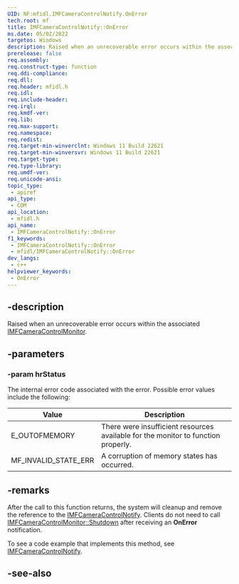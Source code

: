 ```yaml
---
UID: NF:mfidl.IMFCameraControlNotify.OnError
tech.root: mf
title: IMFCameraControlNotify::OnError
ms.date: 05/02/2022
targetos: Windows
description: Raised when an unrecoverable error occurs within the associated IMFCameraControlMonitor.
prerelease: false
req.assembly: 
req.construct-type: function
req.ddi-compliance: 
req.dll:
req.header: mfidl.h
req.idl: 
req.include-header: 
req.irql: 
req.kmdf-ver: 
req.lib:
req.max-support: 
req.namespace: 
req.redist: 
req.target-min-winverclnt: Windows 11 Build 22621
req.target-min-winversvr: Windows 11 Build 22621
req.target-type: 
req.type-library: 
req.umdf-ver: 
req.unicode-ansi: 
topic_type:
 - apiref
api_type:
 - COM
api_location:
 - mfidl.h
api_name:
 - IMFCameraControlNotify::OnError
f1_keywords:
 - IMFCameraControlNotify::OnError
 - mfidl/IMFCameraControlNotify::OnError
dev_langs:
 - c++
helpviewer_keywords:
 - OnError
---
```


## -description

Raised when an unrecoverable error occurs within the associated [IMFCameraControlMonitor](nn-mfidl-imfcameracontrolmonitor.md).

## -parameters

### -param hrStatus

The internal error code associated with the error. Possible error values include the following:

| Value | Description |
|-------|-------------|
| E_OUTOFMEMORY | There were insufficient resources available for the monitor to function properly. |
| MF_INVALID_STATE_ERR | A corruption of memory states has occurred. |

## -remarks

After the call to this function returns, the system will cleanup and remove the reference to the [IMFCameraControlNotify](nn-mfidl-imfcameracontrolnotify.md). Clients do not need to call [IMFCameraControlMonitor::Shutdown](nf-mfidl-imfcameracontrolmonitor-shutdown.md) after receiving an **OnError** notification.

To see a code example that implements this method, see [IMFCameraControlNotify](nn-mfidl-imfcameracontrolnotify.md).

## -see-also

